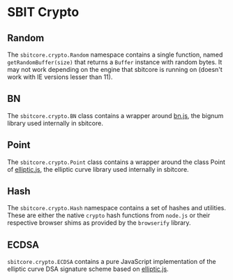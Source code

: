 # SBIT Crypto

## Random
The `sbitcore.crypto.Random` namespace contains a single function, named `getRandomBuffer(size)` that returns a `Buffer` instance with random bytes. It may not work depending on the engine that sbitcore is running on (doesn't work with IE versions lesser than 11).

## BN
The `sbitcore.crypto.BN` class contains a wrapper around [bn.js](https://github.com/indutny/bn.js), the bignum library used internally in sbitcore.

## Point
The `sbitcore.crypto.Point` class contains a wrapper around the class Point of [elliptic.js](https://github.com/indutny/elliptic), the elliptic curve library used internally in sbitcore.

## Hash
The `sbitcore.crypto.Hash` namespace contains a set of hashes and utilities. These are either the native `crypto` hash functions from `node.js` or their respective browser shims as provided by the `browserify` library.

## ECDSA
`sbitcore.crypto.ECDSA` contains a pure JavaScript implementation of the elliptic curve DSA signature scheme based on [elliptic.js](https://github.com/indutny/elliptic).
